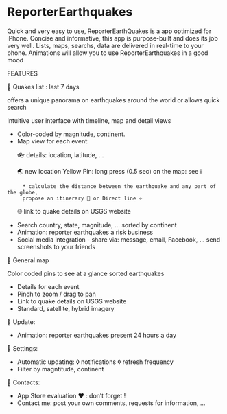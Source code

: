 # ReporterEarthquakes

Quick and very easy to use, ReporterEarthQuakes is a app optimized for iPhone.
Concise and informative, this app is purpose-built and does its job very well. 
Lists, maps, searchs, data are delivered in real-time to your phone.
Animations will allow you to use ReporterEarthquakes in a good mood

FEATURES

🔴 Quakes list : last 7 days

offers a unique panorama on earthquakes around the world or allows quick search

Intuitive user interface with timeline, map and detail views
 
- Color-coded by magnitude, continent.
- Map view for each event:

       👓 details: location, latitude, ...
       
       🌏 new location Yellow Pin: long press (0.5 sec) on the map: see ℹ️
       
         * calculate the distance between the earthquake and any part of the globe, 
         propose an itinerary 🚕 or Direct line ✈️
             
       🌐 link to quake details on USGS website
       
- Search country, state, magnitude, … sorted by continent
- Animation: reporter earthquakes a risk business
- Social media integration - share via: message, email, Facebook, … send screenshots to your friends


🔴 General map

Color coded pins to see at a glance sorted earthquakes

- Details for each event
- Pinch to zoom / drag to pan
- Link to quake details on USGS website
- Standard, satellite, hybrid imagery

🔴 Update: 

- Animation: reporter earthquakes present 24 hours a day

🔴 Settings:

- Automatic updating:
          ◊ notifications
          ◊ refresh frequency
- Filter by magntitude, continent

🔴 Contacts:

- App  Store evaluation ❤︎ : don’t forget !
- Contact me: post your own comments, requests for information, …
           


